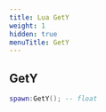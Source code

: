 ```yaml
---
title: Lua GetY
weight: 1
hidden: true
menuTitle: GetY
---
```

## GetY
```lua
spawn:GetY(); -- float
```